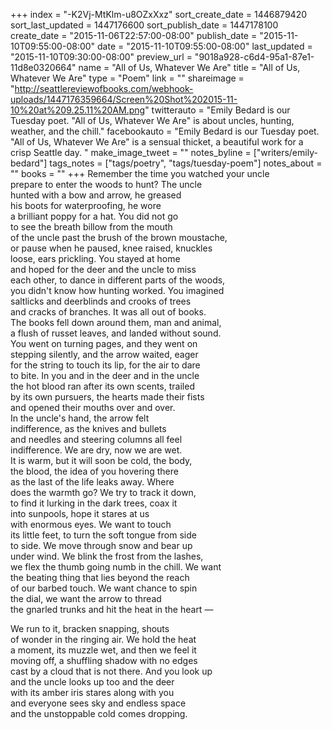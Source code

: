 +++
index = "-K2Vj-MtKlm-u8OZxXxz"
sort_create_date = 1446879420
sort_last_updated = 1447176600
sort_publish_date = 1447178100
create_date = "2015-11-06T22:57:00-08:00"
publish_date = "2015-11-10T09:55:00-08:00"
date = "2015-11-10T09:55:00-08:00"
last_updated = "2015-11-10T09:30:00-08:00"
preview_url = "9018a928-c6d4-95a1-87e1-11d8e0320664"
name = "All of Us, Whatever We Are"
title = "All of Us, Whatever We Are"
type = "Poem"
link = ""
shareimage = "http://seattlereviewofbooks.com/webhook-uploads/1447176359664/Screen%20Shot%202015-11-10%20at%209.25.11%20AM.png"
twitterauto = "Emily Bedard is our Tuesday poet. \"All of Us, Whatever We Are\" is about uncles, hunting, weather, and the chill."
facebookauto = "Emily Bedard is our Tuesday poet. \"All of Us, Whatever We Are\" is a sensual thicket, a beautiful work for a crisp Seattle day. "
make_image_tweet = ""
notes_byline = ["writers/emily-bedard"]
tags_notes = ["tags/poetry", "tags/tuesday-poem"]
notes_about = ""
books = ""
+++
Remember the time you watched your uncle<br>
prepare to enter the woods to hunt? The uncle<br>
hunted with a bow and arrow, he greased<br>
his boots for waterproofing, he wore<br>
a brilliant poppy for a hat. You did not go<br>
to see the breath billow from the mouth<br>
of the uncle past the brush of the brown moustache, <br>
or pause when he paused, knee raised, knuckles<br>
loose, ears prickling. You stayed at home <br>
and hoped for the deer and the uncle to miss <br>
each other, to dance in different parts of the woods, <br>
you didn't know how hunting worked. You imagined <br>
saltlicks and deerblinds and crooks of trees <br>
and cracks of branches. It was all out of books.<br> 
The books fell down around them, man and animal,<br> 
a flush of russet leaves, and landed without sound.<br>
You went on turning pages, and they went on<br>
stepping silently, and the arrow waited, eager<br>
for the string to touch its lip, for the air to dare<br>
to bite. In you and in the deer and in the uncle<br>
the hot blood ran after its own scents, trailed<br>
by its own pursuers, the hearts made their fists<br>
and opened their mouths over and over.<br>
In the uncle's hand, the arrow felt<br>
indifference, as the knives and bullets<br>
and needles and steering columns all feel<br>
indifference. We are dry, now we are wet.<br> 
It is warm, but it will soon be cold, the body,<br> 
the blood, the idea of you hovering there<br>
as the last of the life leaks away. Where<br>
does the warmth go? We try to track it down,<br>
to find it lurking in the dark trees, coax it<br>
into sunpools, hope it stares at us<br>
with enormous eyes. We want to touch<br>
its little feet, to turn the soft tongue from side<br>
to side. We move through snow and bear up<br>
under wind. We blink the frost from the lashes,<br> 
we flex the thumb going numb in the chill. We want<br>
the beating thing that lies beyond the reach<br>
of our barbed touch. We want chance to spin<br>
the dial, we want the arrow to thread<br>
the gnarled trunks and hit the heat in the heart &mdash;

We run to it, bracken snapping, shouts<br>
of wonder in the ringing air. We hold the heat<br>
a moment, its muzzle wet, and then we feel it<br>
moving off, a shuffling shadow with no edges<br>
cast by a cloud that is not there. And you look up<br>
and the uncle looks up too and the deer<br>
with its amber iris stares along with you<br>
and everyone sees sky and endless space<br>
and the unstoppable cold comes dropping.
